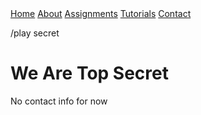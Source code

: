 <head>
<link rel="stylesheet" href="myStyles.css">
</head>

<div class="top-navbar">
  <a href="index.html">Home</a>
  <a href="about.html">About</a>
  <a href="assignments.html">Assignments</a>
  <a href="tutorials.html">Tutorials</a>
  <a href="contact.html">Contact</a>
</div>

/play secret

# We Are Top Secret
No contact info for now

